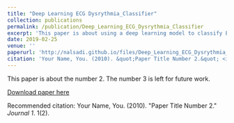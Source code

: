 ```yaml
---
title: "Deep Learning ECG Dysrythmia_Classifier"
collection: publications
permalink: /publication/Deep_Learning_ECG_Dysrythmia_Classifier
excerpt: 'This paper is about using a deep learning model to classify ECG data'
date: 2019-02-25
venue: ''
paperurl: 'http://nalsadi.github.io/files/Deep_Learning_ECG_Dysrythmia_Classifier.pdf'
citation: 'Your Name, You. (2010). &quot;Paper Title Number 2.&quot; <i>Journal 1</i>. 1(2).'
---
```

This paper is about the number 2. The number 3 is left for future work.

[Download paper here](http://nalsadi.github.io/files/Deep_Learning_ECG_Dysrythmia_Classifier.pdf)

Recommended citation: Your Name, You. (2010). "Paper Title Number 2." <i>Journal 1</i>. 1(2).
